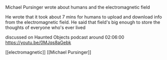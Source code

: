 
Michael Pursinger wrote about humans and the electromagnetic field

He wrote that it took about 7 mins for humans to upload and download info from the electromagnetic field. He said that field's big enough to store the thoughts of everyone who's ever lived

discussed on Haunted Objects podcast around 02:06:00 https://youtu.be/0MJqs8aGebk

[[electromagnetic]] [[Michael Pursinger]]